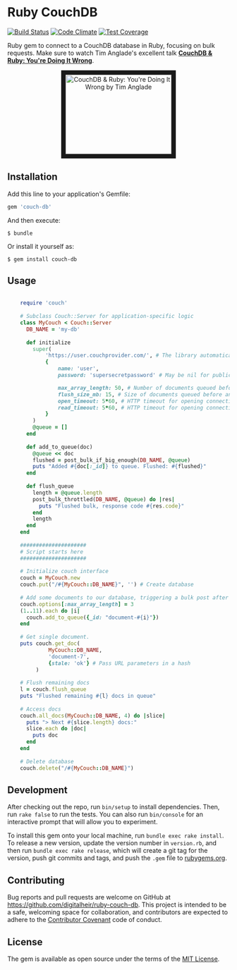 # Ruby CouchDB
[![Build Status](https://travis-ci.org/digitalheir/ruby-couch-db.svg)](https://travis-ci.org/digitalheir/ruby-couch-db)
[![Code Climate](https://codeclimate.com/repos/557eed7de30ba02ffe010520/badges/11baa9055d509aedf45d/gpa.svg)](https://codeclimate.com/repos/557eed7de30ba02ffe010520/feed)
[![Test Coverage](https://codeclimate.com/repos/557eed7de30ba02ffe010520/badges/11baa9055d509aedf45d/coverage.svg)](https://codeclimate.com/repos/557eed7de30ba02ffe010520/coverage)

Ruby gem to connect to a CouchDB database in Ruby, focusing on bulk requests. Make sure to watch Tim Anglade's excellent talk **[CouchDB & Ruby: You're Doing It Wrong](https://www.youtube.com/watch?v=zEMfvCqVL4E)**.
 
<center>
<a href="http://www.youtube.com/watch?feature=player_embedded&v=zEMfvCqVL4E
" target="_blank"><img src="https://img.youtube.com/vi/zEMfvCqVL4E/0.jpg" 
alt="CouchDB & Ruby: You're Doing It Wrong by Tim Anglade" width="240" height="180" border="10" /></a>
</center>

## Installation

Add this line to your application's Gemfile:

```ruby
gem 'couch-db'
```

And then execute:

    $ bundle

Or install it yourself as:

    $ gem install couch-db

## Usage

```ruby

    require 'couch'
    
    # Subclass Couch::Server for application-specific logic
    class MyCouch < Couch::Server
      DB_NAME = 'my-db'
    
      def initialize
        super(
            'https://user.couchprovider.com/', # The library automatically detects whether to use SSL
            {
                name: 'user',
                password: 'supersecretpassword' # May be nil for public databases 

                max_array_length: 50, # Number of documents queued before an automatic write to the database occurs. Defaults to 250.
                flush_size_mb: 15, # Size of documents queued before an automatic write to the database occurs. Defaults to 10.
                open_timeout: 5*60, # HTTP timeout for opening connections, defaults to 5*30
                read_timeout: 5*60, # HTTP timeout for opening connections, defaults to 5*30
            }
        )
        @queue = []
      end
    
      def add_to_queue(doc)
        @queue << doc
        flushed = post_bulk_if_big_enough(DB_NAME, @queue)
        puts "Added #{doc[:_id]} to queue. Flushed: #{flushed}"
      end
    
      def flush_queue
        length = @queue.length
        post_bulk_throttled(DB_NAME, @queue) do |res|
          puts "Flushed bulk, response code #{res.code}"
        end
        length
      end
    end
    
    #####################
    # Script starts here
    #####################
    
    # Initialize couch interface
    couch = MyCouch.new
    couch.put("/#{MyCouch::DB_NAME}", '') # Create database
    
    # Add some documents to our database, triggering a bulk post after every 3 docs
    couch.options[:max_array_length] = 3
    (1..11).each do |i|
      couch.add_to_queue({_id: "document-#{i}"})
    end
    
    # Get single document.
    puts couch.get_doc(
             MyCouch::DB_NAME,
             'document-7',
             {stale: 'ok'} # Pass URL parameters in a hash
         )
    
    # Flush remaining docs
    l = couch.flush_queue
    puts "Flushed remaining #{l} docs in queue"
    
    # Access docs
    couch.all_docs(MyCouch::DB_NAME, 4) do |slice|
      puts "> Next #{slice.length} docs:"
      slice.each do |doc|
        puts doc
      end
    end
    
    # Delete database
    couch.delete("/#{MyCouch::DB_NAME}") 
```

## Development

After checking out the repo, run `bin/setup` to install dependencies. Then, run `rake false` to run the tests. You can also run `bin/console` for an interactive prompt that will allow you to experiment.

To install this gem onto your local machine, run `bundle exec rake install`. To release a new version, update the version number in `version.rb`, and then run `bundle exec rake release`, which will create a git tag for the version, push git commits and tags, and push the `.gem` file to [rubygems.org](https://rubygems.org).

## Contributing

Bug reports and pull requests are welcome on GitHub at https://github.com/digitalheir/ruby-couch-db. This project is intended to be a safe, welcoming space for collaboration, and contributors are expected to adhere to the [Contributor Covenant](contributor-covenant.org) code of conduct.


## License

The gem is available as open source under the terms of the [MIT License](http://opensource.org/licenses/MIT).

